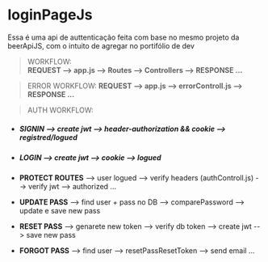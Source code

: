 # loginPageJs

Essa é uma api de auttenticação feita com base no mesmo projeto da beerApiJS, com o intuito de agregar no portifólio de dev

> WORKFLOW:        
**REQUEST --> app.js --> Routes --> Controllers --> RESPONSE ...**

> ERROR WORKFLOW:
**REQUEST --> app.js --> errorControll.js --> RESPONSE ...**

> AUTH WORKFLOW:

* ##### SIGNIN --> create jwt --> header-authorization && cookie --> registred/logued

* ##### LOGIN --> create jwt --> cookie --> logued


* **PROTECT ROUTES** --> user logued --> verify headers (authControll.js) --> verify jwt --> authorized ...


* **UPDATE PASS** --> find user + pass no DB --> comparePassword --> update e save new pass  

* **RESET PASS** --> genarete new token --> verify db token --> create jwt --> save new pass
                
* **FORGOT PASS** --> find user --> resetPassResetToken --> send email ...

<!-- ![print](https://github.com/geleiaa/loginPageJs/blob/main/print/loginpage.png) -->

